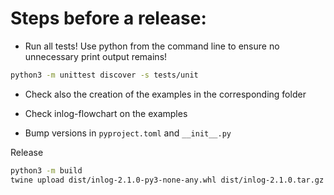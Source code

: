 # Steps before a release:

- Run all tests! Use python from the command line to ensure no unnecessary print output remains!
```bash
python3 -m unittest discover -s tests/unit
```

- Check also the creation of the examples in the corresponding folder
- Check inlog-flowchart on the examples

- Bump versions in `pyproject.toml` and `__init__.py`

Release
```bash
python3 -m build
twine upload dist/inlog-2.1.0-py3-none-any.whl dist/inlog-2.1.0.tar.gz
```
